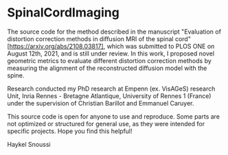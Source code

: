 # SpinalCordImaging

The source code for the method described in the manuscript "Evaluation of distortion correction methods in diffusion MRI of the spinal cord" [https://arxiv.org/abs/2108.03817],  which was submitted to PLOS ONE on August 12th, 2021, and is still under review. In this work, I proposed novel geometric metrics to evaluate different distortion correction methods by measuring the alignment of the reconstructed diffusion model with the spine.


Research conducted my PhD research at Empenn (ex. VisAGeS) research Unit, Inria Rennes - Bretagne Atlantique, University of Rennes 1 (France) under the supervision of Christian Barillot and Emmanuel Caruyer.

This source code is open for anyone to use and reproduce. Some parts are not optimized or structured for general use, as they were intended for specific projects. Hope you find this helpful!

Haykel Snoussi
